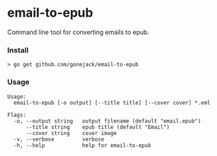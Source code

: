 # email-to-epub

Command line tool for converting emails to epub.

### Install
```shell
> go get github.com/gonejack/email-to-epub
```

### Usage
```
Usage:
  email-to-epub [-o output] [--title title] [--cover cover] *.eml

Flags:
  -o, --output string   output filename (default "email.epub")
      --title string    epub title (default "Email")
      --cover string    cover image
  -v, --verbose         verbose
  -h, --help            help for email-to-epub
```
